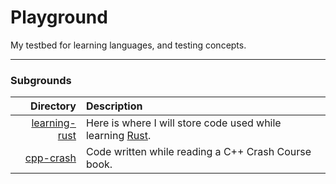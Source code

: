 # Playground
My testbed for learning languages, and testing concepts.

---

### Subgrounds
| **Directory** | **Description** |
|---:|:---|
| [learning-rust](learning-rust) | Here is where I will store code used while learning [Rust](https://github.com/rust-lang/rust). |
| [cpp-crash](cpp-crash) | Code written while reading a C++ Crash Course book. |
